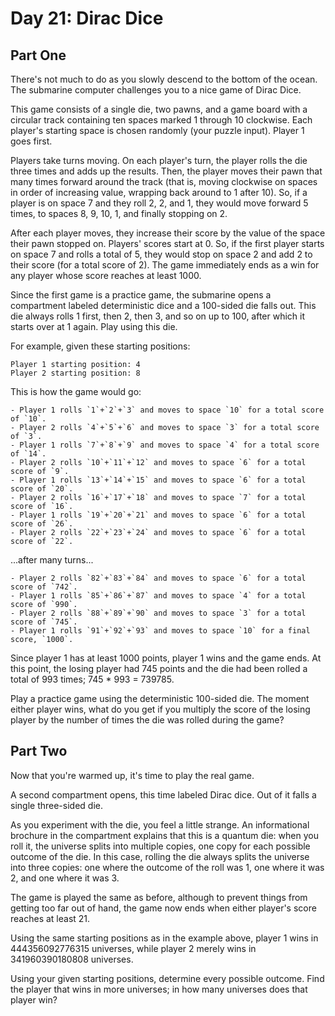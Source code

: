 # Day 21: Dirac Dice

## Part One

There's not much to do as you slowly descend to the bottom of the ocean. The submarine computer challenges you to a nice game of Dirac Dice.

This game consists of a single die, two pawns, and a game board with a circular track containing ten spaces marked 1 through 10 clockwise. Each player's starting space is chosen randomly (your puzzle input). Player 1 goes first.

Players take turns moving. On each player's turn, the player rolls the die three times and adds up the results. Then, the player moves their pawn that many times forward around the track (that is, moving clockwise on spaces in order of increasing value, wrapping back around to 1 after 10). So, if a player is on space 7 and they roll 2, 2, and 1, they would move forward 5 times, to spaces 8, 9, 10, 1, and finally stopping on 2.

After each player moves, they increase their score by the value of the space their pawn stopped on. Players' scores start at 0. So, if the first player starts on space 7 and rolls a total of 5, they would stop on space 2 and add 2 to their score (for a total score of 2). The game immediately ends as a win for any player whose score reaches at least 1000.

Since the first game is a practice game, the submarine opens a compartment labeled deterministic dice and a 100-sided die falls out. This die always rolls 1 first, then 2, then 3, and so on up to 100, after which it starts over at 1 again. Play using this die.

For example, given these starting positions:

```
Player 1 starting position: 4
Player 2 starting position: 8
```

This is how the game would go:

    - Player 1 rolls `1`+`2`+`3` and moves to space `10` for a total score of `10`.
    - Player 2 rolls `4`+`5`+`6` and moves to space `3` for a total score of `3`.
    - Player 1 rolls `7`+`8`+`9` and moves to space `4` for a total score of `14`.
    - Player 2 rolls `10`+`11`+`12` and moves to space `6` for a total score of `9`.
    - Player 1 rolls `13`+`14`+`15` and moves to space `6` for a total score of `20`.
    - Player 2 rolls `16`+`17`+`18` and moves to space `7` for a total score of `16`.
    - Player 1 rolls `19`+`20`+`21` and moves to space `6` for a total score of `26`.
    - Player 2 rolls `22`+`23`+`24` and moves to space `6` for a total score of `22`.

...after many turns...

    - Player 2 rolls `82`+`83`+`84` and moves to space `6` for a total score of `742`.
    - Player 1 rolls `85`+`86`+`87` and moves to space `4` for a total score of `990`.
    - Player 2 rolls `88`+`89`+`90` and moves to space `3` for a total score of `745`.
    - Player 1 rolls `91`+`92`+`93` and moves to space `10` for a final score, `1000`.

Since player 1 has at least 1000 points, player 1 wins and the game ends. At this point, the losing player had 745 points and the die had been rolled a total of 993 times; 745 * 993 = 739785.

Play a practice game using the deterministic 100-sided die. The moment either player wins, what do you get if you multiply the score of the losing player by the number of times the die was rolled during the game?

## Part Two

Now that you're warmed up, it's time to play the real game.

A second compartment opens, this time labeled Dirac dice. Out of it falls a single three-sided die.

As you experiment with the die, you feel a little strange. An informational brochure in the compartment explains that this is a quantum die: when you roll it, the universe splits into multiple copies, one copy for each possible outcome of the die. In this case, rolling the die always splits the universe into three copies: one where the outcome of the roll was 1, one where it was 2, and one where it was 3.

The game is played the same as before, although to prevent things from getting too far out of hand, the game now ends when either player's score reaches at least 21.

Using the same starting positions as in the example above, player 1 wins in 444356092776315 universes, while player 2 merely wins in 341960390180808 universes.

Using your given starting positions, determine every possible outcome. Find the player that wins in more universes; in how many universes does that player win?
